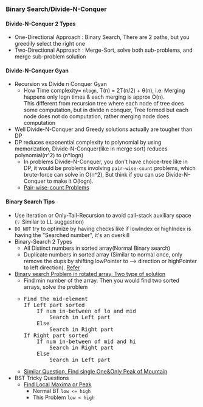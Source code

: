 ### Binary Search/Divide-N-Conquer

#### Divide-N-Conquer 2 Types
- One-Directional Approach : Binary Search, There are 2 paths, but you greedily select the right one
- Two-Directional Approach : Merge-Sort, solve both sub-problems, and merge sub-problem solution

#### Divide-N-Conquer Gyan
- Recursion vs Divide n Conquer Gyan
  - How Time complexity= `nlogn`, T(n) = 2T(n/2) + θ(n), i.e. Merging happens only logn times & each merging is approx O(n).<br/>
    This different from recursion tree where each node of tree does some computation, but in divide n conquer, Tree formed but each node does not do computation, rather merging node does computation
- Well Divide-N-Conquer and Greedy solutions actually are tougher than DP
- DP reduces exponential complexity to polynomial by using memorization, Divide-N-Conquer(like in merge sort) reduces polynomial(n^2) to (n*logn)
  - In problems Divide-N-Conquer, you don't have choice-tree like in DP, it would be problems involving `pair-wise-count` problems, which brute-force can solve in O(n^2), But think if you can use Divide-N-Conquer to make it O(logn).
  - [Pair-wise-count Problems](./Leetcode/src/main/java/year2k21/common/pattern/binarysearch/mergesort/variant)

#### Binary Search Tips
- Use Iteration or Only-Tail-Recursion to avoid call-stack auxiliary space (:bulb: Similar to LL suggestion)
- `DO NOT` try to optimize by having checks like if lowIndex or highIndex is having the "Searched number", it's an overkill
- Binary-Search 2 Types
  - All Distinct numbers in sorted array(Normal Binary search)
  - Duplicate numbers in sorted array (Similar to normal once, only remove the dups by shifting lowPointer to --> direction or highPointer to left direction). [Refer](https://leetcode.com/problems/search-in-rotated-sorted-array-ii/discuss/1890363/python-or-binary-search-or-explained-or)
- [Binary search Problem in rotated array, Two type of solution](./Leetcode/src/main/java/year2k21/common/pattern/sorting/SearchInRotatedSortedArray33.java)
  - Find min number of the array. Then you would find two sorted arrays, solve the problem
  - <pre>
    Find the mid-element
    If Left part sorted
        If num in-between of lo and mid
            Search in Left part
        Else 
            Search in Right part
    If Right part sorted
        If num in-between of mid and hi
            Search in Right part
        Else
            Search in Left part
    </pre>
  - [Similar Question, Find single One&Only Peak of Mountain](https://leetcode.com/problems/peak-index-in-a-mountain-array/discuss/139849/Binary-Search) 
- BST Tricky Questions
  - [Find Local Maxima or Peak](./Leetcode/src/main/java/year2k21/common/pattern/binarysearch/FindPeakElement162.java)
    - Normal BT `low <= high`
    - This Problem `low < high`